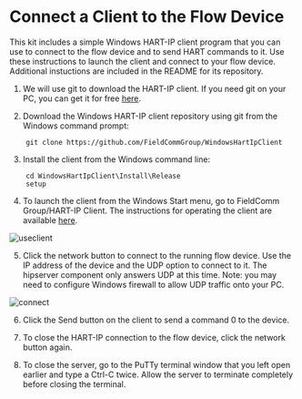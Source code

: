 # Connect a Client to the Flow Device

This kit includes a simple Windows HART-IP client program that you can use to connect to the flow device and to send HART commands to it.  Use these instructions to launch the client and connect to your flow device.  Additional instuctions are included in the README for its repository.

1. We will use git to download the HART-IP client.  If you need git on your PC, you can get it for free [here](https://gitforwindows.org/).

2. Download the Windows HART-IP client repository using git from the Windows command prompt:
```
    git clone https://github.com/FieldCommGroup/WindowsHartIpClient
```

3. Install the client from the Windows command line:
```
    cd WindowsHartIpClient\Install\Release
    setup
```

4. To launch the client from the Windows Start menu, go to FieldComm Group/HART-IP Client.  The instructions for operating the client are available [here](https://github.com/FieldCommGroup/WindowsHartIpClient).

![useclient](https://github.com/FieldCommGroup/HART-IP-Developer-Kit/blob/master/media/useclient.png)

5. Click the network button to connect to the running flow device.  Use the IP address of the device and the UDP option to connect to it.  The hipserver component only answers UDP at this time.  Note: you may need to configure Windows firewall to allow UDP traffic onto your PC.

![connect](https://github.com/FieldCommGroup/HART-IP-Developer-Kit/blob/master/media/connect.png)

6.  Click the Send button on the client to send a command 0 to the device.

7. To close the HART-IP connection to the flow device, click the network button again.

8.  To close the server, go to the PuTTy terminal window that you left open earlier and type a Ctrl-C twice.  Allow the server to terminate completely before closing the terminal.
